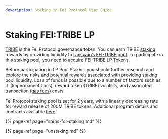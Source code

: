 ```yaml
---
description: Staking in Fei Protocol User Guide
---
```


# Staking FEI:TRIBE LP

[TRIBE](https://docs.fei.money/governance/tribe) is the Fei Protocol governance token. You can earn TRIBE [staking](https://docs.fei.money/protocol/staking) rewards by providing liquidity to [Uniswap’s FEI-TRIBE pool](https://info.uniswap.org/pair/0x9928e4046d7c6513326ccea028cd3e7a91c7590a). To participate in this staking pool, you need to acquire FEI-TRIBE [LP Tokens](https://uniswap.org/docs/v2/core-concepts/pools/).

Before participating in LP Pool Staking you should further research and explore the [risks and potential rewards](https://uniswap.org/docs/v2/advanced-topics/understanding-returns/) associated with providing staking pool liquidity. Loss of funds is possible due to a number of factors such as IL \(Impermanent Loss\), reward token \(TRIBE\) volatility, and associated transaction \([gas fees](https://ethereumprice.org/gas/)\) costs.

Fei Protocol staking pool is set for 2 years, with a linearly decreasing rate for reward release of 200M TRIBE tokens. Additional program details and contracts available [here](https://docs.fei.money/protocol/staking).

{% page-ref page="steps-for-staking.md" %}

{% page-ref page="unstaking.md" %}

